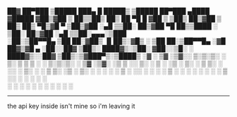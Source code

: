 
 ██▓ ██▀███   ▒█████   ███▄    █   █████▒ ▒█████   ██▀███    ▄████ ▓█████ 
▓██▒▓██ ▒ ██▒▒██▒  ██▒ ██ ▀█   █ ▓██   ▒ ▒██▒  ██▒▓██ ▒ ██▒ ██▒ ▀█▒▓█   ▀ 
▒██▒▓██ ░▄█ ▒▒██░  ██▒▓██  ▀█ ██▒▒████ ░ ▒██░  ██▒▓██ ░▄█ ▒▒██░▄▄▄░▒███   
░██░▒██▀▀█▄  ▒██   ██░▓██▒  ▐▌██▒░▓█▒  ░ ▒██   ██░▒██▀▀█▄  ░▓█  ██▓▒▓█  ▄ 
░██░░██▓ ▒██▒░ ████▓▒░▒██░   ▓██░░▒█░    ░ ████▓▒░░██▓ ▒██▒░▒▓███▀▒░▒████▒
░▓  ░ ▒▓ ░▒▓░░ ▒░▒░▒░ ░ ▒░   ▒ ▒  ▒ ░    ░ ▒░▒░▒░ ░ ▒▓ ░▒▓░ ░▒   ▒ ░░ ▒░ ░
 ▒ ░  ░▒ ░ ▒░  ░ ▒ ▒░ ░ ░░   ░ ▒░ ░        ░ ▒ ▒░   ░▒ ░ ▒░  ░   ░  ░ ░  ░
 ▒ ░  ░░   ░ ░ ░ ░ ▒     ░   ░ ░  ░ ░    ░ ░ ░ ▒    ░░   ░ ░ ░   ░    ░   
 ░     ░         ░ ░           ░             ░ ░     ░           ░    ░  ░
                                                                          
--------

the api key inside isn't mine so i'm leaving it

